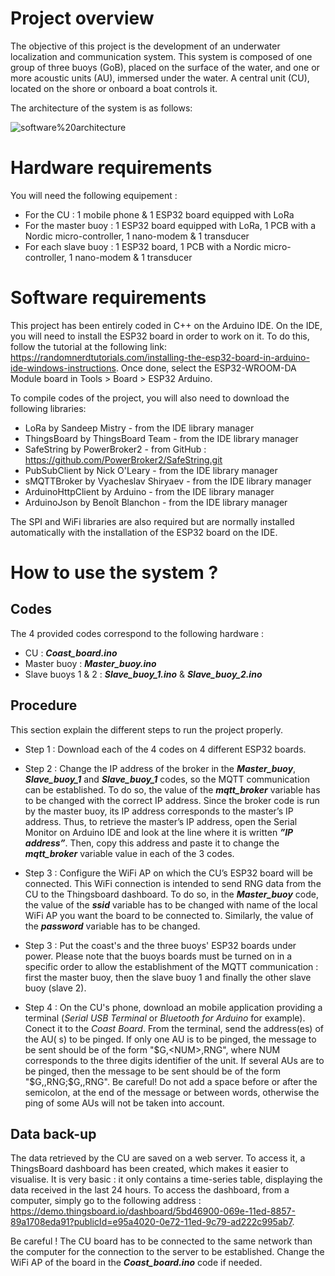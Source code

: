 # Project overview

The objective of this project is the development of an underwater localization and communication system. This system is composed of one
group of three buoys (GoB), placed on the surface of the water, and one or more acoustic units (AU), immersed under the water. A central unit (CU),  
located on the shore or onboard a boat controls it.
    
The architecture of the system is as follows: 

![software%20architecture](https://user-images.githubusercontent.com/60877425/182219691-0d513336-d02f-46c3-8320-1a90ee0f3431.png)


# Hardware requirements

You will need the following equipement :

* For the CU : 1 mobile phone & 1 ESP32 board equipped with LoRa
* For the master buoy : 1 ESP32 board equipped with LoRa, 1 PCB with a Nordic micro-controller, 1 nano-modem & 1 transducer
* For each slave buoy : 1 ESP32 board, 1 PCB with a Nordic micro-controller, 1 nano-modem & 1 transducer


# Software requirements

This project has been entirely coded in C++ on the Arduino IDE. On the IDE, you will need to install the ESP32 board in order to work on it. To do this, follow the tutorial at the following link: https://randomnerdtutorials.com/installing-the-esp32-board-in-arduino-ide-windows-instructions. Once done, select the ESP32-WROOM-DA Module board in Tools > Board > ESP32 Arduino.

To compile codes of the project, you will also need to download the following libraries:

* LoRa by Sandeep Mistry - from the IDE library manager
* ThingsBoard by ThingsBoard Team - from the IDE library manager
* SafeString by PowerBroker2 - from GitHub : https://github.com/PowerBroker2/SafeString.git
* PubSubClient by Nick O'Leary - from the IDE library manager
* sMQTTBroker by Vyacheslav Shiryaev - from the IDE library manager
* ArduinoHttpClient by Arduino - from the IDE library manager
* ArduinoJson by Benoît Blanchon - from the IDE library manager

The SPI and WiFi libraries are also required but are normally installed automatically with the installation of the ESP32 board on the IDE.


# How to use the system ?

## Codes

The 4 provided codes correspond to the following hardware :

* CU : ___Coast_board.ino___
* Master buoy : ___Master_buoy.ino___
* Slave buoys 1 & 2 : ___Slave_buoy_1.ino___ & ___Slave_buoy_2.ino___


## Procedure

This section explain the different steps to run the project properly. 

* Step 1 : Download each of the 4 codes on 4 different ESP32 boards.

* Step 2 : Change the IP address of the broker in the ___Master_buoy___, ___Slave_buoy_1___ and ___Slave_buoy_1___ codes, so the MQTT communication can be established. To do so, the value of the ___mqtt_broker___ variable has to be changed with the correct IP address. Since the broker code is run by the master buoy, its IP address corresponds to the master’s IP address. Thus, to retrieve the master’s IP address, open the Serial Monitor on Arduino IDE and look at the line where it is written ___”IP address”___. Then, copy this address and paste it to change the ___mqtt_broker___ variable value in each of the 3 codes.

* Step 3 : Configure the WiFi AP on which the CU’s ESP32 board will be connected. This WiFi connection is intended to send RNG data from the CU to the Thingsboard dashboard. To do so, in the ___Master_buoy___ code, the value of the ___ssid___ variable has to be changed with name of the local WiFi AP you want the board to be connected to. Similarly, the value of the ___password___ variable has to be changed.

* Step 3 : Put the coast's and the three buoys' ESP32 boards under power. Please note that the buoys boards must be turned on in a specific order to allow the establishment of the MQTT communication : first the master buoy, then the slave buoy 1 and finally the other slave buoy (slave 2). 

* Step 4 : On the CU's phone, download an mobile application providing a terminal (_Serial USB Terminal_ or _Bluetooth for Arduino_ for example). Conect it to the _Coast Board_. From the terminal, send the address(es) of the AU( s) to be pinged. If only one AU is to be pinged, the message to be sent should be of the form "$G,<NUM>,RNG", where NUM corresponds to the three digits identifier of the unit. If several AUs are to be pinged, then the message to be sent should be of the form "$G,<NUM1>,RNG;$G,<NUM2>,RNG". Be careful! Do not add a space before or after the semicolon,  at the end of the message or between words, otherwise the ping of some AUs will not be taken into account.


## Data back-up

The data retrieved by the CU are saved on a web server. To access it, a ThingsBoard dashboard has
been created, which makes it easier to visualise. It is very basic : it only contains a time-series table, displaying the data received in the last 24 hours. To access the dashboard, from a computer, simply go to the following address : https://demo.thingsboard.io/dashboard/5bd46900-069e-11ed-8857-89a1708eda91?publicId=e95a4020-0e72-11ed-9c79-ad222c995ab7.

Be careful ! The CU board has to be connected to the same network than the computer for the connection to the server to be established. Change the WiFi AP of the board in the ___Coast_board.ino___ code if needed.

